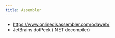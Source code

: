 ```yaml
---
title: Assembler
---
```

* https://www.onlinedisassembler.com/odaweb/
* JetBrains dotPeek (.NET decompiler)
